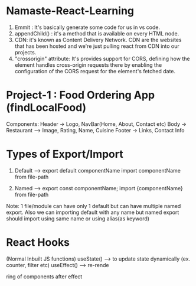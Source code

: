 # Namaste-React-Learning
1. Emmit : It's basically generate some code for us in vs code.
2. appendChild() : it's a method that is available on every HTML node.
3. CDN: it's known as Content Delivery Network. CDN are the websites that has been hosted and we're just pulling react from CDN into our projects.
4. "crossorigin" attribute: It's provides support for CORS, defining how the element handles cross-origin requests there by enabling the configuration of the CORS request for the element's fetched date.

# Project-1 : Food Ordering App (findLocalFood)
   Components: 
   Header -> Logo, NavBar(Home, About, Contact etc)
   Body -> Restaurant --> Image, Rating, Name, Cuisine
   Footer -> Links, Contact Info

# Types of Export/Import 
1. Default --> 
export default componentName
import componentName from file-path


2. Named -->
export const componentName;
import {componentName} from file-path

Note: 1 file/module can have only 1 default but can have multiple named export. Also we can importing default with any name but named export should import using same name or using alias(as keyword)

# React Hooks
(Normal Inbuilt JS functions)
useState() --> to update state dynamically (ex. counter, filter etc)
useEffect() --> re-rende

ring of components after effect

